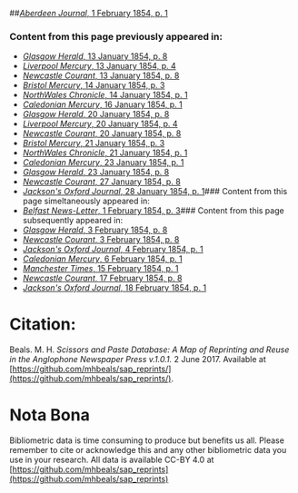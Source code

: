##[*Aberdeen Journal*, 1 February 1854, p. 1](https://mhbeals.github.io/sap_html/Aberdeen-Journal/Aberdeen-Journal-1-February-1854-p-1)

### Content from this page previously appeared in:
+ [*Glasgow Herald*, 13 January 1854, p. 8](https://mhbeals.github.io/sap_html/Glasgow-Herald/Glasgow-Herald-13-January-1854-p-8)
+ [*Liverpool Mercury*, 13 January 1854, p. 4](https://mhbeals.github.io/sap_html/Liverpool-Mercury/Liverpool-Mercury-13-January-1854-p-4)
+ [*Newcastle Courant*, 13 January 1854, p. 8](https://mhbeals.github.io/sap_html/Newcastle-Courant/Newcastle-Courant-13-January-1854-p-8)
+ [*Bristol Mercury*, 14 January 1854, p. 3](https://mhbeals.github.io/sap_html/Bristol-Mercury/Bristol-Mercury-14-January-1854-p-3)
+ [*NorthWales Chronicle*, 14 January 1854, p. 1](https://mhbeals.github.io/sap_html/NorthWales-Chronicle/NorthWales-Chronicle-14-January-1854-p-1)
+ [*Caledonian Mercury*, 16 January 1854, p. 1](https://mhbeals.github.io/sap_html/Caledonian-Mercury/Caledonian-Mercury-16-January-1854-p-1)
+ [*Glasgow Herald*, 20 January 1854, p. 8](https://mhbeals.github.io/sap_html/Glasgow-Herald/Glasgow-Herald-20-January-1854-p-8)
+ [*Liverpool Mercury*, 20 January 1854, p. 4](https://mhbeals.github.io/sap_html/Liverpool-Mercury/Liverpool-Mercury-20-January-1854-p-4)
+ [*Newcastle Courant*, 20 January 1854, p. 8](https://mhbeals.github.io/sap_html/Newcastle-Courant/Newcastle-Courant-20-January-1854-p-8)
+ [*Bristol Mercury*, 21 January 1854, p. 3](https://mhbeals.github.io/sap_html/Bristol-Mercury/Bristol-Mercury-21-January-1854-p-3)
+ [*NorthWales Chronicle*, 21 January 1854, p. 1](https://mhbeals.github.io/sap_html/NorthWales-Chronicle/NorthWales-Chronicle-21-January-1854-p-1)
+ [*Caledonian Mercury*, 23 January 1854, p. 1](https://mhbeals.github.io/sap_html/Caledonian-Mercury/Caledonian-Mercury-23-January-1854-p-1)
+ [*Glasgow Herald*, 23 January 1854, p. 8](https://mhbeals.github.io/sap_html/Glasgow-Herald/Glasgow-Herald-23-January-1854-p-8)
+ [*Newcastle Courant*, 27 January 1854, p. 8](https://mhbeals.github.io/sap_html/Newcastle-Courant/Newcastle-Courant-27-January-1854-p-8)
+ [*Jackson's Oxford Journal*, 28 January 1854, p. 1](https://mhbeals.github.io/sap_html/Jackson's-Oxford-Journal/Jackson's-Oxford-Journal-28-January-1854-p-1)### Content from this page simeltaneously appeared in:
+ [*Belfast News-Letter*, 1 February 1854, p. 3](https://mhbeals.github.io/sap_html/Belfast-News-Letter/Belfast-News-Letter-1-February-1854-p-3)### Content from this page subsequently appeared in:
+ [*Glasgow Herald*, 3 February 1854, p. 8](https://mhbeals.github.io/sap_html/Glasgow-Herald/Glasgow-Herald-3-February-1854-p-8)
+ [*Newcastle Courant*, 3 February 1854, p. 8](https://mhbeals.github.io/sap_html/Newcastle-Courant/Newcastle-Courant-3-February-1854-p-8)
+ [*Jackson's Oxford Journal*, 4 February 1854, p. 1](https://mhbeals.github.io/sap_html/Jackson's-Oxford-Journal/Jackson's-Oxford-Journal-4-February-1854-p-1)
+ [*Caledonian Mercury*, 6 February 1854, p. 1](https://mhbeals.github.io/sap_html/Caledonian-Mercury/Caledonian-Mercury-6-February-1854-p-1)
+ [*Manchester Times*, 15 February 1854, p. 1](https://mhbeals.github.io/sap_html/Manchester-Times/Manchester-Times-15-February-1854-p-1)
+ [*Newcastle Courant*, 17 February 1854, p. 8](https://mhbeals.github.io/sap_html/Newcastle-Courant/Newcastle-Courant-17-February-1854-p-8)
+ [*Jackson's Oxford Journal*, 18 February 1854, p. 1](https://mhbeals.github.io/sap_html/Jackson's-Oxford-Journal/Jackson's-Oxford-Journal-18-February-1854-p-1)
                    
# Citation: 

Beals. M. H. *Scissors and Paste Database: A Map of Reprinting and Reuse in the Anglophone Newspaper Press v.1.0.1.* 2 June 2017. Available at [https://github.com/mhbeals/sap_reprints/](https://github.com/mhbeals/sap_reprints/). 
                    
# Nota Bona

Bibliometric data is time consuming to produce but benefits us all. Please remember to cite or acknowledge this and any other bibliometric data you use in your research. All data is available CC-BY 4.0 at [https://github.com/mhbeals/sap_reprints](https://github.com/mhbeals/sap_reprints)